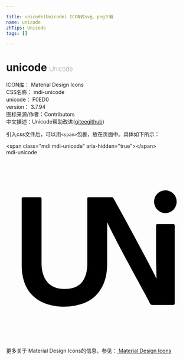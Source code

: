 ```yaml
---

title: unicode(Unicode) ICON转svg、png下载
name: unicode
zhTips: Unicode
tags: []

---
```


# unicode  <small style="font-size: 60%;font-weight: 100">Unicode</small>


<div class="detail-page">
<p>
<span>
ICON库：
<span class="badge-secondary badge">Material Design Icons</span> 
</span>
<br/>
<span>
CSS名称：
<span class="badge-secondary badge">mdi-unicode</span> 
</span>
<br/>
<span>
unicode：
<span class="badge-secondary badge">F0ED0</span> 
<copy-btn content='F0ED0' btn-title=""></copy-btn>
<copy-btn :content='String.fromCodePoint(parseInt("F0ED0", 16))' btn-title="复制U"></copy-btn>
</span>
<br/>
<span>
version：
<span class="badge-secondary badge">3.7.94</span> 
</span>
<br/>
<span>图标来源/作者：<span class="badge-light badge">Contributors</span></span> 
<br/>
<span class="zh-detail">中文描述：<span class="badge-primary badge">Unicode</span><span class="help-link"><span>帮助改进</span>(<a href="https://gitee.com/liuwave/icon-helper/edit/master/json/material/unicode.json" target="_blank" rel="noopener noreferrer">gitee</a><a href="https://github.com/liuwave/icon-helper/edit/master/json/material/unicode.json" target="_blank" rel="noopener noreferrer">github</a></span>)</span><br/>
</p>
</div>
<div class="alert alert-dark">
  <i class="mdi mdi-unicode mdi-48px"></i>
  <i class="mdi mdi-unicode mdi-36px"></i>
  <i class="mdi mdi-unicode mdi-24px"></i>
  <i class="mdi mdi-unicode mdi-18px"></i>
</div>
<div>
  <p>引入css文件后，可以用<code>&lt;span&gt;</code>包裹，放在页面中。具体如下所示：    
  </p>
  <div class="alert alert-primary" style="font-size: 14px">
    &lt;span class="mdi mdi-unicode" aria-hidden="true"&gt;&lt;/span&gt;
    <copy-btn content='<span class="mdi mdi-unicode" aria-hidden="true"></span>'></copy-btn>
  </div>
  <div class="alert alert-secondary">
    <i class="mdi mdi-unicode"
    style="font-size: 24px"
    aria-hidden="true"></i> mdi-unicode
    <copy-btn content="mdi-unicode" btn-title="复制图标名称"></copy-btn>
  </div>
</div>
<div id="svg" class="svg-wrap">
<svg xmlns="http://www.w3.org/2000/svg" viewBox="0 0 24 24"><path d="M22 6A1.46 1.46 0 0 1 20.54 7.44A1.46 1.46 0 0 1 19.09 6A1.46 1.46 0 0 1 20.54 4.5A1.46 1.46 0 0 1 22 6M21.56 8.86H19.53C19.4 8.85 19.34 8.91 19.34 9V12.59C19.34 13.08 19.34 13.5 19.35 13.86L19.37 14.76C19.38 15 19.39 15.21 19.39 15.39C19.4 15.56 19.4 15.72 19.4 15.86H19.38C19.26 15.6 19.07 15.22 18.82 14.74C18.58 14.27 18.29 13.72 17.97 13.11C17.64 12.5 17.29 11.84 16.92 11.15C16.55 10.47 16.18 9.78 15.81 9.11C15.45 8.43 15.09 7.78 14.75 7.16C14.4 6.54 14.1 6 13.85 5.54C13.82 5.5 13.79 5.44 13.77 5.42C13.74 5.4 13.68 5.39 13.6 5.39H10.62C10.5 5.39 10.47 5.44 10.47 5.54H10.5C10.47 5.56 10.47 5.57 10.47 5.58V13.84C10.47 14.5 10.4 15 10.25 15.45C10.1 15.88 9.9 16.23 9.64 16.5C9.38 16.75 9.07 16.93 8.72 17.05C8.36 17.16 8 17.22 7.56 17.22C6.54 17.22 5.79 16.91 5.3 16.31C4.8 15.7 4.56 14.89 4.56 13.88V5.56C4.56 5.45 4.5 5.39 4.39 5.39H2.17C2.06 5.39 2 5.45 2 5.58V14.07C2 15 2.13 15.78 2.38 16.46C2.63 17.13 3 17.69 3.5 18.14C3.96 18.58 4.53 18.92 5.21 19.14C5.89 19.36 6.64 19.5 7.47 19.5C8.24 19.5 8.97 19.38 9.65 19.17C10.34 18.97 10.93 18.64 11.42 18.2C11.91 17.75 12.3 17.18 12.59 16.5C12.88 15.79 13.03 14.95 13.03 13.96V8.62C13.14 8.86 13.28 9.15 13.44 9.47C13.73 10.05 14.05 10.68 14.42 11.38C14.79 12.08 15.17 12.8 15.58 13.56C16 14.32 16.39 15.06 16.77 15.76C17.16 16.46 17.5 17.11 17.83 17.7C18.15 18.29 18.4 18.76 18.58 19.12C18.63 19.22 18.73 19.27 18.85 19.27H21.54C21.68 19.27 21.75 19.2 21.75 19.08V9.05C21.75 8.92 21.68 8.85 21.56 8.85Z" /></svg>
</div>
<detail full-name='mdi-unicode'></detail>
    
<div><p>更多关于 Material Design Icons的信息，参见：<a target="_blank" href="https://iconhelper.cn/material.html"> Material Design Icons</a>
</p></div>
